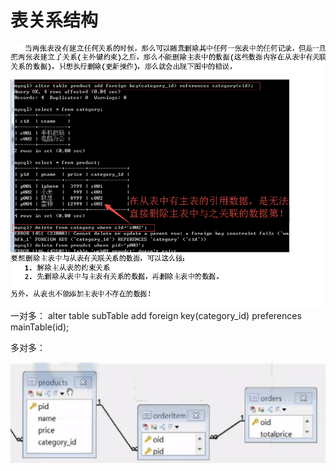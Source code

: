 # 表关系结构

![](../../.gitbook/assets/import%20%2825%29.png)一对多： alter table subTable add foreign key\(category\_id\) preferences mainTable\(id\);

多对多：

![](../../.gitbook/assets/import%20%2823%29.png)

